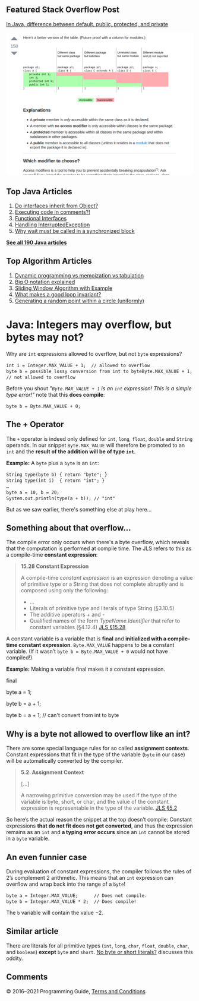 



## Featured Stack Overflow Post

[In Java, difference between default, public, protected, and private](https://stackoverflow.com/a/33627846/276052)

[<img src="../images/so-featured-33627846.png" alt="StackOverflow screenshot thumbnail" class="screenshot" />](https://stackoverflow.com/a/33627846/276052)



## Top Java Articles

1.  [Do interfaces inherit from Object?](do-interfaces-inherit-from-object.html)
2.  [Executing code in comments?!](executing-code-in-comments.html)
3.  [Functional Interfaces](functional-interfaces.html)
4.  [Handling InterruptedException](handling-interrupted-exceptions.html)
5.  [Why wait must be called in a synchronized block](why-wait-must-be-in-synchronized.html)

[**See all 190 Java articles**](index.html)

## Top Algorithm Articles

1.  [Dynamic programming vs memoization vs tabulation](../dynamic-programming-vs-memoization-vs-tabulation.html)
2.  [Big O notation explained](../big-o-notation-explained.html)
3.  [Sliding Window Algorithm with Example](../sliding-window-example.html)
4.  [What makes a good loop invariant?](../what-makes-a-good-loop-invariant.html)
5.  [Generating a random point within a circle (uniformly)](../random-point-within-circle.html)

# Java: Integers may overflow, but bytes may not?

Why are `int` expressions allowed to overflow, but not `byte` expressions?

    int i = Integer.MAX_VALUE + 1;  // allowed to overflow
    byte b = possible lossy conversion from int to byteByte.MAX_VALUE + 1;    // not allowed to overflow

Before you shout _"`Byte.MAX_VALUE + 1` is an `int` expression! This is a simple type error!"_ note that this **does compile**:

    byte b = Byte.MAX_VALUE + 0;

## The + Operator

The `+` operator is indeed only defined for `int`, `long`, `float`, `double` and `String` operands. In our snippet `Byte.MAX_VALUE` will therefore be promoted to an `int` and the **result of the addition will be of type `int`**.

**Example:** A `byte` plus a `byte` is an `int`:

    String type(byte b) { return "byte"; }
    String type(int i)  { return "int"; }
    …
    byte a = 10, b = 20;
    System.out.println(type(a + b)); // "int"

But as we saw earlier, there's something else at play here…

## Something about that overflow…

The compile error only occurs when there's a byte overflow, which reveals that the computation is performed at compile time. The JLS refers to this as a compile-time **constant expression**:

> **15.28 Constant Expression**
>
> A compile-time _constant expression_ is an expression denoting a value of primitive type or a <span class="mono">String</span> that does not complete abruptly and is composed using only the following:
>
> - …
> - Literals of primitive type and literals of type <span class="mono">String</span> (§3.10.5)
> - The additive operators <span class="mono">+</span> and <span class="mono">-</span>
> - Qualified names of the form _TypeName.Identifier_ that refer to constant variables (§4.12.4) <a href="https://docs.oracle.com/javase/specs/jls/se8/html/jls-15.html#jls-15.28" class="quote-source">JLS §15.28</a>

A constant variable is a variable that is **final** and **initialized with a compile-time constant expression**. `Byte.MAX_VALUE` happens to be a constant variable. (If it wasn’t `byte b = Byte.MAX_VALUE + 0` would not have compiled!)

**Example:** Making a variable final makes it a constant expression.

final

<span class="keyword">byte</span> a = <span class="num_lit">1</span>;

<span class="keyword">byte</span> b = a + <span class="num_lit">1</span>;

<span class="err-squiggly"><span class="keyword">byte</span> b = a + <span class="num_lit">1</span>;</span> <span class="comment">// can't convert from int to byte</span>

## Why is a byte not allowed to overflow like an int?

There are some special language rules for so called **assignment contexts**. Constant expressions that fit in the type of the variable (`byte` in our case) will be automatically converted by the compiler.

> **5.2. Assignment Context**
>
> \[…\]
>
> A <span class="highlight">narrowing primitive conversion</span> may be used if the type of the variable is <span class="mono highlight">byte</span>, <span class="mono">short</span>, or <span class="mono">char</span>, and the value of the constant expression is representable in the type of the variable. <a href="https://docs.oracle.com/javase/specs/jls/se8/html/jls-5.html#jls-5.2" class="quote-source">JLS §5.2</a>

So here’s the actual reason the snippet at the top doesn’t compile: Constant expressions **that do not fit does not get converted**, and thus the expression remains as an `int` and **a typing error occurs** since an `int` cannot be stored in a `byte` variable.

## An even funnier case

During evaluation of constant expressions, the compiler follows the rules of 2’s complement 2 arithmetic. This means that an `int` expression can overflow and wrap back into the range of a `byte`!

    byte a = Integer.MAX_VALUE;      // Does not compile.
    byte b = Integer.MAX_VALUE * 2;  // Does compile!

The `b` variable will contain the value −2.

## Similar article

There are literals for all primitive types (`int`, `long`, `char`, `float`, `double`, `char`, and `boolean`) **except** `byte` and `short`. [No byte or short literals?](byte-short-literals.html) discusses this oddity.

## Comments



© 2016–2021 Programming.Guide, [Terms and Conditions](../terms-and-conditions.html)
